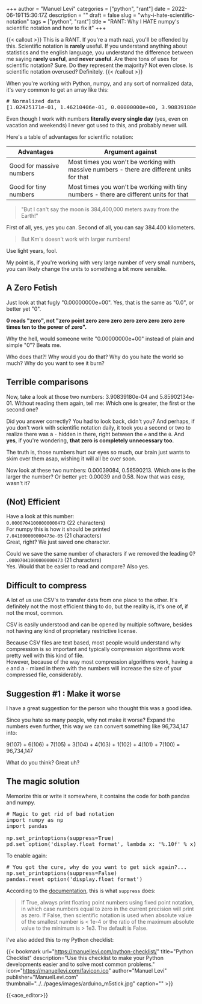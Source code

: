 +++
author = "Manuel Levi"
categories = ["python", "rant"]
date = 2022-06-19T15:30:17Z
description = ""
draft = false
slug = "why-i-hate-scientific-notation"
tags = ["python", "rant"]
title = "RANT: Why I HATE numpy's scientific notation and how to fix it"
+++



{{< callout >}}
This is a RANT. If you're a math nazi, you'll be offended by this. Scientific notation is **rarely** useful. If you understand anything about statistics and the english language, you understand the difference between me saying **rarely useful**, and **never useful**. Are there tons of uses for scientific notation? Sure. Do they represent the majority? Not even close. Is scientific notation overused? Definitely.
{{< /callout >}}

When you're working with Python, numpy, and any sort of normalized data, it's very common to get an array like this:

<pre class="python-editor">
# Normalized data
[1.02425171e-01, 1.46210406e-01, 0.00000000e+00, 3.90839180e-04, 5.85902134e-01]
</pre>
Even though I work with numbers **literally every single day** (yes, even on vacation and weekends) I never got used to this, and probably never will.

Here's a table of advantages for scientific notation:

| Advantages | Argument against |
| --- | --- |
| Good for massive numbers | Most times you won't be working with massive numbers - there are different units for that |
| Good for tiny numbers | Most times you won't be working with tiny numbers - there are different units for that |

> "But I can't say the moon is 384,400,000 meters away from the Earth!"

First of all, yes, yes you can. Second of all, you can say 384.400 kilometers.

> But Km's doesn't work with larger numbers!

Use light years, fool.

My point is, if you're working with very large number of very small numbers, you can likely change the units to something a bit more sensible.

A Zero Fetish
-------------

Just look at that fugly "0.00000000e+00". Yes, that is the same as "0.0", or better yet "0".

**0 reads "zero", not "zero point zero zero zero zero zero zero zero zero times ten to the power of zero".**

Why the hell, would someone write "0.00000000e+00" instead of plain and simple "0"? Beats me.

Who does that?! Why would you do that? Why do you hate the world so much? Why do you want to see it burn?

Terrible comparisons
--------------------

Now, take a look at those two numbers: 3.90839180e-04 and 5.85902134e-01. Without reading them again, tell me: Which one is greater, the first or the second one?

Did you answer correctly? You had to look back, didn't you? And perhaps, if you don't work with scientific notation daily, it took you a second or two to realize there was a `-` hidden in there, right between the `e` and the `0`. And **yes**, if you're wondering, **that zero is completely unnecessary too**.

The truth is, those numbers hurt our eyes so much, our brain just wants to skim over them asap, wishing it will all be over soon.

Now look at these two numbers: 0.00039084, 0.58590213. Which one is the larger the number? Or better yet: 0.00039 and 0.58. Now that was easy, wasn't it?

(Not) Efficient
---------------

Have a look at this number:  
`0.00007041000000000473` (22 characters)  
For numpy this is how it should be printed  
`7.041000000000473e-05` (21 characters)  
Great, right? We just saved one character.

Could we save the same number of characters if we removed the leading 0?  
`.00007041000000000473` (21 characters)  
Yes. Would that be easier to read and compare? Also yes.

Difficult to compress
---------------------

A lot of us use CSV's to transfer data from one place to the other. It's definitely not the most efficient thing to do, but the reality is, it's one of, if not the most, common.

CSV is easily understood and can be opened by multiple software, besides not having any kind of proprietary restrictive license.

Because CSV files are text based, most people would understand why compression is so important and typically compression algorithms work pretty well with this kind of file.  
However, because of the way most compression algorithms work, having a `e` and a `-` mixed in there with the numbers will increase the size of your compressed file, considerably.

Suggestion #1 : Make it worse
-----------------------------

I have a great suggestion for the person who thought this was a good idea.

Since you hate so many people, why not make it worse? Expand the numbers even further, this way we can convert something like 96,734,147 into:

9(107) \+ 6(106) \+ 7(105) \+ 3(104) \+ 4(103) \+ 1(102) \+ 4(101) \+ 7(100) = 96,734,147

What do you think? Great uh?

The magic solution
------------------

Memorize this or write it somewhere, it contains the code for both pandas and numpy.
<pre class="python-editor">
# Magic to get rid of bad notation
import numpy as np
import pandas
    
np.set_printoptions(suppress=True)
pd.set_option('display.float_format', lambda x: '%.10f' % x)
</pre>

To enable again:
<pre class="python-editor">
# You got the cure, why do you want to get sick again?...
np.set_printoptions(suppress=False)
pandas.reset_option('display.float_format')
</pre>

According to the [documentation](https://numpy.org/doc/stable/reference/generated/numpy.set_printoptions.html), this is what `suppress` does:

> If True, always print floating point numbers using fixed point notation, in which case numbers equal to zero in the current precision will print as zero. If False, then scientific notation is used when absolute value of the smallest number is &lt; 1e-4 or the ratio of the maximum absolute value to the minimum is &gt; 1e3. The default is False.

I've also added this to my Python checklist:

{{< bookmark url="https://manuellevi.com/python-checklist/" title="Python Checklist" description="Use this checklist to make your Python developments easier and to solve most common problems." icon="https://manuellevi.com/favicon.ico" author="Manuel Levi" publisher="ManuelLevi.com" thumbnail="../../pages/images/arduino_m5stick.jpg" caption="" >}}



{{<ace_editor>}}
